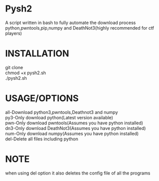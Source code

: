 # Pysh2
A script written in bash to fully automate the download process python,pwntools,pip,numpy and DeathNot3(highly recommended for ctf players)

# INSTALLATION
git clone  
chmod +x pysh2.sh  
./pysh2.sh  

# USAGE/OPTIONS
all-Download python3,pwntools,Deathnot3 and numpy  
py3-Only download python(Latest version available)  
pwn-Only download pwntools(Assumes you have python installed)  
dn3-Only download DeathNot3(Assumes you have python installed)  
num-Only download numpy(Assumes you have python installed)  
del-Delete all files including python  

# NOTE
when using del option it also deletes the config file of all the programs
